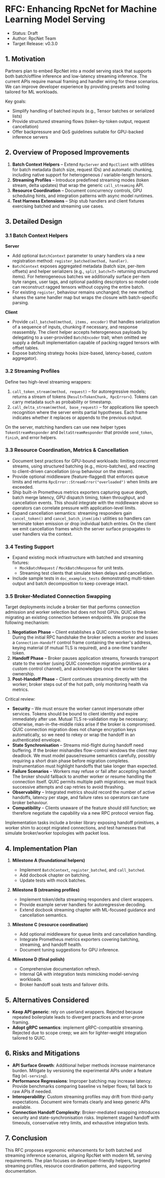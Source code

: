 # RFC: Enhancing RpcNet for Machine Learning Model Serving

* Status: Draft
* Author: RpcNet Team
* Target Release: v0.3.0

## 1. Motivation

Partners plan to embed RpcNet into a model serving stack that supports both
batch/offline inference and low-latency streaming inference. The current APIs
require manual framing and handler wiring for these scenarios. We can improve
developer experience by providing presets and tooling tailored for ML workloads.

Key goals:

- Simplify handling of batched inputs (e.g., Tensor batches or serialized lists)
- Provide structured streaming flows (token-by-token output, request cancellation)
- Offer backpressure and QoS guidelines suitable for GPU-backed inference servers

## 2. Overview of Proposed Improvements

1. **Batch Context Helpers** – Extend `RpcServer` and `RpcClient` with utilities
   for batch metadata (batch size, request IDs) and automatic chunking, including
   native support for heterogeneous / variable-length tensors.
2. **Streaming Profiles** – Introduce predefined streaming modes (token stream,
   delta updates) that wrap the generic `call_streaming` API.
3. **Resource Coordination** – Document concurrency controls, GPU scheduling hints,
   and integration patterns with async model runtimes.
4. **Test Harness Extensions** – Ship stub handlers and client fixtures exercising
   batched and streaming use cases.

## 3. Detailed Design

### 3.1 Batch Context Helpers

**Server**

- Add optional `BatchContext` parameter to unary handlers via a new registration
  method: `register_batched(method, handler)`.
- `BatchContext` exposes aggregated metadata (batch size, per-item offsets) and
  helper serializers (e.g., `split_batch<T>` returning structured items). For
  heterogeneous batches we additionally surface per-item byte ranges, user tags,
  and optional padding descriptors so model code can reconstruct ragged tensors
  without copying the entire batch.
- For existing `register`, behaviour remains unchanged; the new method shares the
  same handler map but wraps the closure with batch-specific parsing.

**Client**

- Provide `call_batched(method, items, encoder)` that handles serialization of a
  sequence of inputs, chunking if necessary, and response reassembly. The client
  helper accepts heterogeneous payloads by delegating to a user-provided
  `BatchEncoder` trait; when omitted we supply a default implementation capable
  of packing ragged tensors with offset tables.
- Expose batching strategy hooks (size-based, latency-based, custom aggregator).

### 3.2 Streaming Profiles

Define two high-level streaming wrappers:

1. `call_token_stream(method, request)` – for autoregressive models; returns a
   stream of tokens (`Result<TokenChunk, RpcError>`). Tokens can carry metadata
   such as probability or timestamp.
2. `call_delta_stream(method, base_request)` – for applications like speech
   recognition where the server emits partial hypotheses. Each frame indicates
   whether it replaces or appends to the previous output.

On the server, matching handlers can use new helper types `TokenStreamResponder`
 and `DeltaStreamResponder` that provide `send_token`, `finish`, and error helpers.

### 3.3 Resource Coordination, Metrics & Cancellation

- Document best practices for GPU-bound workloads: limiting concurrent streams,
  using structured batching (e.g., micro-batches), and reacting to client-driven
  cancellation (`drop` behaviour on the stream).
- Provide optional middleware (feature-flagged) that enforces queue limits and
  returns `RpcError::StreamError("overloaded")` when limits are exceeded.
- Ship built-in Prometheus metrics exporters capturing queue depth, batch merge
  latency, GPU dispatch timing, token throughput, and cancellation events. This
  should integrate with the middleware above so operators can correlate pressure
  with application-level limits.
- Expand cancellation semantics: streaming responders gain `cancel_token()` and
  `cancel_batch_item(idx)` utilities so handlers can terminate token emission or
  drop individual batch entries. On the client we emit cancellation frames which
  the server surface propagates to user handlers via the context.

### 3.4 Testing Support

- Expand existing mock infrastructure with batched and streaming fixtures:
  - `MockBatchRequest` / `MockBatchResponse` for unit tests.
  - Streaming test clients that simulate token delays and cancellation.
- Include sample tests in `doc_examples_tests` demonstrating multi-token output
  and batch decomposition to keep coverage intact.

### 3.5 Broker-Mediated Connection Swapping

Target deployments include a broker tier that performs connection admission and
worker selection but does not host GPUs. QUIC allows migrating an existing
connection between endpoints. We propose the following mechanism:

1. **Negotiation Phase** – Client establishes a QUIC connection to the broker.
   During the initial RPC handshake the broker selects a worker and issues a
   `Connection-Handoff` control frame containing the worker's address, keying
   material (if mutual TLS is required), and a one-time transfer token.
2. **Handoff Phase** – Broker pauses application streams, forwards transport
   state to the worker (using QUIC connection migration primitives or a custom
   control channel), and acknowledges once the worker takes ownership.
3. **Post-Handoff Phase** – Client continues streaming directly with the worker;
   broker steps out of the hot path, only monitoring health via metrics.

Critical review:

- **Security** – We must ensure the worker cannot impersonate other services.
  Tokens should be bound to client identity and expire immediately after use.
  Mutual TLS re-validation may be necessary; otherwise, man-in-the-middle risks
  arise if the broker is compromised. QUIC connection migration does not change
  encryption keys automatically, so we need to rekey or wrap the handoff in an
  authenticated envelope.
- **State Synchronisation** – Streams mid-flight during handoff need buffering.
  If the broker mishandles flow-control windows the client may deadlock. We must
  model pause/resume semantics carefully, possibly requiring a short drain phase
  before migration completes. Instrumentation must highlight handoffs that take
  longer than expected.
- **Failure Scenarios** – Workers may refuse or fail after accepting handoff.
  The broker should fallback to another worker or resume handling the connection
  itself. QUIC permits multiple path migrations; we must track successive
  attempts and cap retries to avoid thrashing.
- **Observability** – Integrated metrics should record the number of active
  handoffs, latency per stage, and failure rates so operators can tune broker
  behaviour.
- **Compatibility** – Clients unaware of the feature should still function; we
  therefore negotiate the capability via a new RPC protocol version flag.

Implementation tasks include a broker library exposing handoff primitives, a
worker shim to accept migrated connections, and test harnesses that simulate
broker/worker topologies with packet loss.

## 4. Implementation Plan

1. **Milestone A (foundational helpers)**
   - Implement `BatchContext`, `register_batched`, and `call_batched`.
   - Add docbook chapter on batching.
   - Update tests with mock batches.

2. **Milestone B (streaming profiles)**
   - Implement token/delta streaming responders and client wrappers.
   - Provide example server handlers for autoregressive decoding.
   - Extend docbook streaming chapter with ML-focused guidance and cancellation
     semantics.

3. **Milestone C (resource coordination)**
   - Add optional middleware for queue limits and cancellation handling.
   - Integrate Prometheus metrics exporters covering batching, streaming, and
     handoff health.
   - Document tuning suggestions for GPU inference.

4. **Milestone D (final polish)**
   - Comprehensive documentation refresh.
   - Internal QA with integration tests mimicking model-serving workloads.
   - Broker handoff soak tests and failover drills.

## 5. Alternatives Considered

- **Keep API generic**: rely on userland wrappers. Rejected because repeated
  boilerplate leads to divergent practices and error-prone framing.
- **Adopt gRPC semantics**: implement gRPC-compatible streaming. Rejected due to
  scope creep; we aim for lighter-weight integration tailored to QUIC.

## 6. Risks and Mitigations

- **API Surface Growth**: Additional helper methods increase maintenance burden.
  Mitigate by versioning the experimental APIs under a feature flag (`ml-serving`).
- **Performance Regressions**: Improper batching may increase latency. Provide
  benchmarks comparing baseline vs helper flows; fall back to raw APIs if needed.
- **Interoperability**: Custom streaming profiles may drift from third-party
  expectations. Document wire formats clearly and keep generic APIs available.
- **Connection Handoff Complexity**: Broker-mediated swapping introduces
  security and state-synchronisation risks. Implement staged handoff with
  timeouts, conservative retry limits, and exhaustive integration tests.

## 7. Conclusion

This RFC proposes ergonomic enhancements for both batched and streaming inference
scenarios, aligning RpcNet with modern ML serving requirements. The plan focuses
on developer-friendly helpers, targeted streaming profiles, resource coordination
patterns, and supporting documentation.
